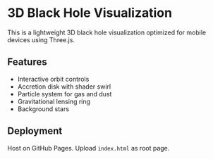 # 3D Black Hole Visualization 

This is a lightweight 3D black hole visualization optimized for mobile devices using Three.js.

## Features
- Interactive orbit controls
- Accretion disk with shader swirl
- Particle system for gas and dust
- Gravitational lensing ring
- Background stars

## Deployment
Host on GitHub Pages. Upload `index.html` as root page.
